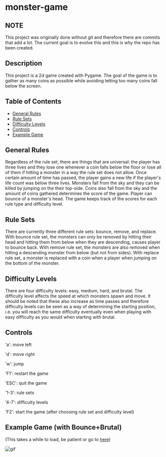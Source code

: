 # monster-game

## NOTE

This project was originally done without git and therefore there are commits that add a lot. The current goal is to evolve this and this is why the repo has been created.

## Description

This project is a 2d game created with Pygame. The goal of the game is to gather as many coins as possible while avoiding letting too many coins fall below the screen.

## Table of Contents

- [General Rules](#general-rules)
- [Rule Sets](#rule-sets)
- [Difficulty Levels](#difficulty-levels)
- [Controls](#controls)
- [Example Game](#example-game-with-bouncebrutal)

## General Rules

Regardless of the rule set, there are things that are universal: the player has three lives and they lose one whenever a coin falls below the floor or lose all of them if hitting a monster in a way the rule set does not allow. Once certain amount of time has passed, the player gains a new life if the player's life count was below three lives. Monsters fall from the sky and they can be killed by jumping on the their top-side. Coins also fall from the sky and the amount of coins gathered determines the score of the game. Player can bounce of a monster's head. The game keeps track of the scores for each rule type and difficulty level.

## Rule Sets

There are currently three different rule sets: bounce, remove, and replace. With bounce rule set, the monsters can only be removed by hitting their head and hitting them from below when they are descending, causes player to bounce back. With remove rule set, the monsters are also removed when hitting a descending monster from below (but not from sides). With replace rule set, a monster is replaced with a coin when a player when jumping on the bottom of the monster.

## Difficulty Levels

There are four difficulty levels: easy, medium, hard, and brutal. The difficulty level affects the speed at which monsters spawn and move. It should be noted that these also increase as time passes and therefore difficulty levels can be seen as a way of determining the starting position, i.e. you will reach the same difficulty eventually even when playing with easy difficulty as you would when starting with brutal.

## Controls

'a': move left

'd': move right

'w': jump

'F1': restart the game

'ESC': quit the game

'1-3': rule sets

'4-7': difficulty levels

'F2': start the game (after choosing rule set and difficulty level)

## Example Game (with Bounce+Brutal)

(This takes a while to load, be patient or go to [here](https://github.com/juhalo/monster-game/blob/main/img/output11.gif))

![gif](https://github.com/juhalo/monster-game/blob/main/img/output11.gif)
